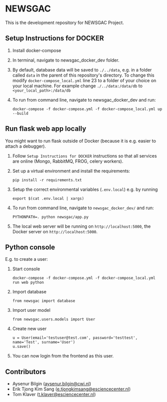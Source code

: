 # NEWSGAC

This is the development repository for NEWSGAC Project.

## Setup Instructions for DOCKER

1. Install docker-compose

2. In terminal, navigate to newsgac_docker_dev folder.

3. By default, database data will be saved to `./../data`, e.g. in a folder called `data` in the parent of this repository's directory.
   To change this modify `docker-compose_local.yml` line 23 to a folder of your choice on your local machine.
   For example change `./../data:/data/db` to `<your_local_path>:/data/db`

4. To run from command line, navigate to newsgac_docker_dev and run:

   ```
   docker-compose -f docker-compose.yml -f docker-compose_local.yml up --build
   ```


## Run flask web app locally

You might want to run flask outside of Docker (because it is e.g. easier to attach a debugger).

1. Follow `Setup Instructions for DOCKER` instructions so that all services are online (Mongo, RabbitMQ, FROG, celery workers).

2. Set up a virtual environment and install the requirements:

   ```
   pip install -r requirements.txt
   ```

3. Setup the correct environmental variables (`.env.local`) e.g. by running
   ```
   export $(cat .env.local | xargs)
   ```

4. To run from command line, navigate to `newsgac_docker_dev/` and run:
   ```
   PYTHONPATH=. python newsgac/app.py
   ```

5. The local web server will be running on `http://localhost:5000`, the Docker server on `http://localhost:5000`.

## Python console

E.g. to create a user:

1. Start console
   ```
   docker-compose -f docker-compose.yml -f docker-compose_local.yml run web python
   ```
2. Import database
   ```
   from newsgac import database
   ```
3. Import user model
   ```
   from newsgac.users.models import User
   ```
4. Create new user
   ```
   u = User(email='testuser@test.com', password='testtest', name='Test', surname='User')
   u.save()
   ```
5. You can now login from the frontend as this user.
## Contributors

- Aysenur Bilgin (aysenur.bilgin@cwi.nl)
- Erik Tjong Kim Sang (e.tjongkimsang@esciencecenter.nl)
- Tom Klaver (t.klaver@esciencecenter.nl)